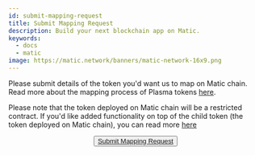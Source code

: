 ```yaml
---
id: submit-mapping-request
title: Submit Mapping Request
description: Build your next blockchain app on Matic.
keywords:
  - docs
  - matic
image: https://matic.network/banners/matic-network-16x9.png 
---
```


Please submit details of the token you'd want us to map on Matic chain. 
Read more about the mapping process of Plasma tokens [here](/docs/develop/ethereum-matic/plasma/mapping-assets). 

Please note that the token deployed on Matic chain will be a restricted contract. If you'd like added functionality on top of the child token (the token deployed on Matic chain), you can read more [here](/docs/develop/ethereum-matic/plasma/mapping-assets)

<center>
<button className="btn btn-primary btn-md">
  <a href="https://angela758926.typeform.com/to/GJNUda" target="_blank" style={{color: 'inherit'}}>
    Submit Mapping Request
  </a>
</button>
</center>

<br></br>
